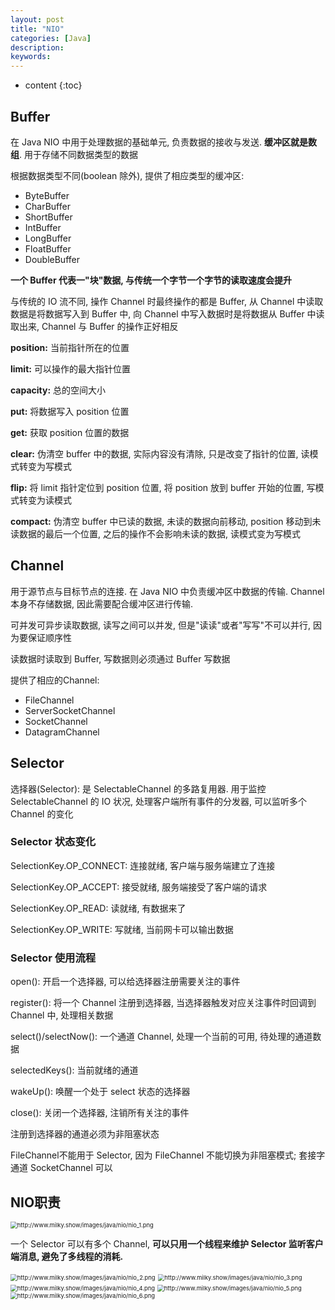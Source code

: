 ```yaml
---
layout: post
title: "NIO"
categories: [Java]
description:
keywords:
---
```


* content
{:toc}


## Buffer

在 Java NIO 中用于处理数据的基础单元, 负责数据的接收与发送. **缓冲区就是数组**. 用于存储不同数据类型的数据

根据数据类型不同(boolean 除外), 提供了相应类型的缓冲区: 
* ByteBuffer
* CharBuffer
* ShortBuffer
* IntBuffer
* LongBuffer
* FloatBuffer
* DoubleBuffer

**一个 Buffer 代表一"块"数据, 与传统一个字节一个字节的读取速度会提升**

与传统的 IO 流不同, 操作 Channel 时最终操作的都是 Buffer, 从 Channel 中读取数据是将数据写入到 Buffer 中, 向 Channel 中写入数据时是将数据从 Buffer 中读取出来, Channel 与 Buffer 的操作正好相反



**position:** 当前指针所在的位置

**limit:** 可以操作的最大指针位置

**capacity:** 总的空间大小



**put:** 将数据写入 position 位置

**get:** 获取 position 位置的数据

**clear:** 伪清空 buffer 中的数据, 实际内容没有清除, 只是改变了指针的位置, 读模式转变为写模式

**flip:** 将 limit 指针定位到 position 位置, 将 position 放到 buffer 开始的位置, 写模式转变为读模式

**compact:** 伪清空 buffer 中已读的数据, 未读的数据向前移动, position 移动到未读数据的最后一个位置, 之后的操作不会影响未读的数据, 读模式变为写模式



## Channel

用于源节点与目标节点的连接. 在 Java NIO 中负责缓冲区中数据的传输. Channel 本身不存储数据, 因此需要配合缓冲区进行传输. 

可并发可异步读取数据, 读写之间可以并发, 但是"读读"或者"写写"不可以并行, 因为要保证顺序性

读数据时读取到 Buffer, 写数据则必须通过 Buffer 写数据

提供了相应的Channel:

* FileChannel
* ServerSocketChannel
* SocketChannel
* DatagramChannel

## Selector

选择器(Selector): 是 SelectableChannel 的多路复用器. 用于监控 SelectableChannel 的 IO 状况, 处理客户端所有事件的分发器, 可以监听多个 Channel 的变化

### Selector 状态变化

SelectionKey.OP_CONNECT: 连接就绪, 客户端与服务端建立了连接

SelectionKey.OP_ACCEPT: 接受就绪, 服务端接受了客户端的请求

SelectionKey.OP_READ: 读就绪, 有数据来了

SelectionKey.OP_WRITE: 写就绪, 当前网卡可以输出数据

### Selector 使用流程

open(): 开启一个选择器, 可以给选择器注册需要关注的事件

register(): 将一个 Channel 注册到选择器, 当选择器触发对应关注事件时回调到 Channel 中, 处理相关数据

select()/selectNow(): 一个通道 Channel, 处理一个当前的可用, 待处理的通道数据

selectedKeys(): 当前就绪的通道

wakeUp(): 唤醒一个处于 select 状态的选择器

close(): 关闭一个选择器, 注销所有关注的事件

注册到选择器的通道必须为非阻塞状态

FileChannel不能用于 Selector, 因为 FileChannel 不能切换为非阻塞模式; 套接字通道 SocketChannel 可以





## NIO职责

<img src="http://www.milky.show/images/java/nio/nio_1.png" alt="http://www.milky.show/images/java/nio/nio_1.png" style="zoom:67%;" />

一个 Selector 可以有多个 Channel, **可以只用一个线程来维护 Selector 监听客户端消息, 避免了多线程的消耗.**

<img src="http://www.milky.show/images/java/nio/nio_2.png" alt="http://www.milky.show/images/java/nio/nio_2.png" style="zoom:67%;" />

<img src="http://www.milky.show/images/java/nio/nio_3.png" alt="http://www.milky.show/images/java/nio/nio_3.png" style="zoom:67%;" />

<img src="http://www.milky.show/images/java/nio/nio_4.png" alt="http://www.milky.show/images/java/nio/nio_4.png" style="zoom:67%;" />

<img src="http://www.milky.show/images/java/nio/nio_5.png" alt="http://www.milky.show/images/java/nio/nio_5.png" style="zoom:67%;" />

<img src="http://www.milky.show/images/java/nio/nio_6.png" alt="http://www.milky.show/images/java/nio/nio_6.png" style="zoom:67%;" />

